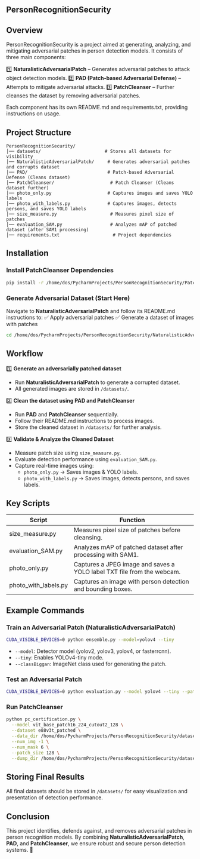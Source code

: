 ## PersonRecognitionSecurity

## Overview
PersonRecognitionSecurity is a project aimed at generating, analyzing, and mitigating adversarial patches in person detection models. It consists of three main components:

1️⃣ **NaturalisticAdversarialPatch** – Generates adversarial patches to attack object detection models.
2️⃣ **PAD (Patch-based Adversarial Defense)** – Attempts to mitigate adversarial attacks.
3️⃣ **PatchCleanser** – Further cleanses the dataset by removing adversarial patches.

Each component has its own README.md and requirements.txt, providing instructions on usage.

## Project Structure
```
PersonRecognitionSecurity/
│── datasets/                        # Stores all datasets for visibility
│── NaturalisticAdversarialPatch/     # Generates adversarial patches and corrupts dataset
│── PAD/                              # Patch-based Adversarial Defense (Cleans dataset)
│── PatchCleanser/                     # Patch Cleanser (Cleans dataset further)
│── photo_only.py                     # Captures images and saves YOLO labels
│── photo_with_labels.py              # Captures images, detects persons, and saves YOLO labels
│── size_measure.py                    # Measures pixel size of patches
│── evaluation_SAM.py                  # Analyzes mAP of patched dataset (after SAM1 processing)
│── requirements.txt                    # Project dependencies
```

## Installation
### Install PatchCleanser Dependencies
```bash
pip install -r /home/dos/PycharmProjects/PersonRecognitionSecurity/PatchCleanser/requirements.txt
```

### Generate Adversarial Dataset (Start Here)
Navigate to **NaturalisticAdversarialPatch** and follow its README.md instructions to:
✅ Apply adversarial patches
✅ Generate a dataset of images with patches

```bash
cd /home/dos/PycharmProjects/PersonRecognitionSecurity/NaturalisticAdversarialPatch
```

## Workflow
1️⃣ **Generate an adversarially patched dataset**
   - Run **NaturalisticAdversarialPatch** to generate a corrupted dataset.
   - All generated images are stored in `/datasets/`.

2️⃣ **Clean the dataset using PAD and PatchCleanser**
   - Run **PAD** and **PatchCleanser** sequentially.
   - Follow their README.md instructions to process images.
   - Store the cleaned dataset in `/datasets/` for further analysis.

3️⃣ **Validate & Analyze the Cleaned Dataset**
   - Measure patch size using `size_measure.py`.
   - Evaluate detection performance using `evaluation_SAM.py`.
   - Capture real-time images using:
     - `photo_only.py` → Saves images & YOLO labels.
     - `photo_with_labels.py` → Saves images, detects persons, and saves labels.

## Key Scripts
| Script | Function |
|--------|----------|
| size_measure.py | Measures pixel size of patches before cleansing. |
| evaluation_SAM.py | Analyzes mAP of patched dataset after processing with SAM1. |
| photo_only.py | Captures a JPEG image and saves a YOLO label TXT file from the webcam. |
| photo_with_labels.py | Captures an image with person detection and bounding boxes. |

## Example Commands
### Train an Adversarial Patch (NaturalisticAdversarialPatch)
```bash
CUDA_VISIBLE_DEVICES=0 python ensemble.py --model=yolov4 --tiny
```
- `--model`: Detector model (yolov2, yolov3, yolov4, or fasterrcnn).
- `--tiny`: Enables YOLOv4-tiny mode.
- `--classBiggan`: ImageNet class used for generating the patch.

### Test an Adversarial Patch
```bash
CUDA_VISIBLE_DEVICES=0 python evaluation.py --model yolov4 --tiny --patch ./patch_sample/v4tiny.png
```

### Run PatchCleanser
```bash
python pc_certification.py \
  --model vit_base_patch16_224_cutout2_128 \
  --dataset e88v3t_patched \
  --data_dir /home/dos/PycharmProjects/PersonRecognitionSecurity/datasets \
  --num_img -1 \
  --num_mask 6 \
  --patch_size 128 \
  --dump_dir /home/dos/PycharmProjects/PersonRecognitionSecurity/datasets/e88v3t_cleansed
```

## Storing Final Results
All final datasets should be stored in `/datasets/` for easy visualization and presentation of detection performance.

## Conclusion
This project identifies, defends against, and removes adversarial patches in person recognition models. By combining **NaturalisticAdversarialPatch**, **PAD**, and **PatchCleanser**, we ensure robust and secure person detection systems. 🚀